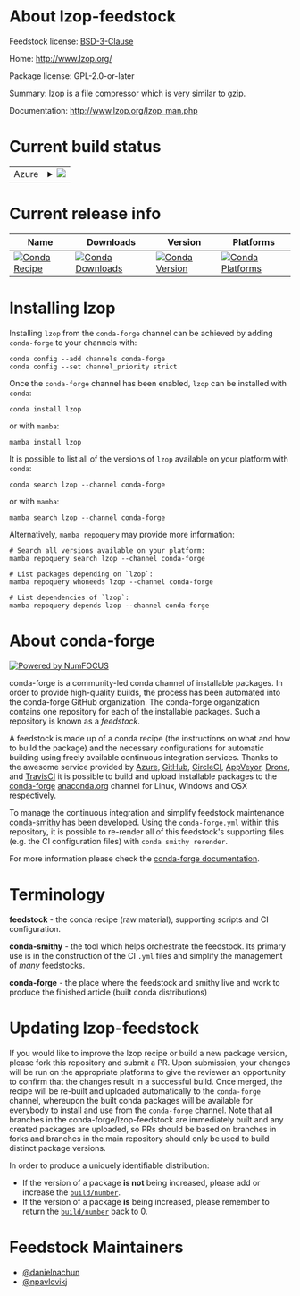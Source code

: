 About lzop-feedstock
====================

Feedstock license: [BSD-3-Clause](https://github.com/conda-forge/lzop-feedstock/blob/main/LICENSE.txt)

Home: http://www.lzop.org/

Package license: GPL-2.0-or-later

Summary: lzop is a file compressor which is very similar to gzip.

Documentation: http://www.lzop.org/lzop_man.php

Current build status
====================


<table>
    
  <tr>
    <td>Azure</td>
    <td>
      <details>
        <summary>
          <a href="https://dev.azure.com/conda-forge/feedstock-builds/_build/latest?definitionId=6199&branchName=main">
            <img src="https://dev.azure.com/conda-forge/feedstock-builds/_apis/build/status/lzop-feedstock?branchName=main">
          </a>
        </summary>
        <table>
          <thead><tr><th>Variant</th><th>Status</th></tr></thead>
          <tbody><tr>
              <td>linux_64</td>
              <td>
                <a href="https://dev.azure.com/conda-forge/feedstock-builds/_build/latest?definitionId=6199&branchName=main">
                  <img src="https://dev.azure.com/conda-forge/feedstock-builds/_apis/build/status/lzop-feedstock?branchName=main&jobName=linux&configuration=linux%20linux_64_" alt="variant">
                </a>
              </td>
            </tr><tr>
              <td>linux_aarch64</td>
              <td>
                <a href="https://dev.azure.com/conda-forge/feedstock-builds/_build/latest?definitionId=6199&branchName=main">
                  <img src="https://dev.azure.com/conda-forge/feedstock-builds/_apis/build/status/lzop-feedstock?branchName=main&jobName=linux&configuration=linux%20linux_aarch64_" alt="variant">
                </a>
              </td>
            </tr><tr>
              <td>linux_ppc64le</td>
              <td>
                <a href="https://dev.azure.com/conda-forge/feedstock-builds/_build/latest?definitionId=6199&branchName=main">
                  <img src="https://dev.azure.com/conda-forge/feedstock-builds/_apis/build/status/lzop-feedstock?branchName=main&jobName=linux&configuration=linux%20linux_ppc64le_" alt="variant">
                </a>
              </td>
            </tr><tr>
              <td>osx_64</td>
              <td>
                <a href="https://dev.azure.com/conda-forge/feedstock-builds/_build/latest?definitionId=6199&branchName=main">
                  <img src="https://dev.azure.com/conda-forge/feedstock-builds/_apis/build/status/lzop-feedstock?branchName=main&jobName=osx&configuration=osx%20osx_64_" alt="variant">
                </a>
              </td>
            </tr><tr>
              <td>osx_arm64</td>
              <td>
                <a href="https://dev.azure.com/conda-forge/feedstock-builds/_build/latest?definitionId=6199&branchName=main">
                  <img src="https://dev.azure.com/conda-forge/feedstock-builds/_apis/build/status/lzop-feedstock?branchName=main&jobName=osx&configuration=osx%20osx_arm64_" alt="variant">
                </a>
              </td>
            </tr>
          </tbody>
        </table>
      </details>
    </td>
  </tr>
</table>

Current release info
====================

| Name | Downloads | Version | Platforms |
| --- | --- | --- | --- |
| [![Conda Recipe](https://img.shields.io/badge/recipe-lzop-green.svg)](https://anaconda.org/conda-forge/lzop) | [![Conda Downloads](https://img.shields.io/conda/dn/conda-forge/lzop.svg)](https://anaconda.org/conda-forge/lzop) | [![Conda Version](https://img.shields.io/conda/vn/conda-forge/lzop.svg)](https://anaconda.org/conda-forge/lzop) | [![Conda Platforms](https://img.shields.io/conda/pn/conda-forge/lzop.svg)](https://anaconda.org/conda-forge/lzop) |

Installing lzop
===============

Installing `lzop` from the `conda-forge` channel can be achieved by adding `conda-forge` to your channels with:

```
conda config --add channels conda-forge
conda config --set channel_priority strict
```

Once the `conda-forge` channel has been enabled, `lzop` can be installed with `conda`:

```
conda install lzop
```

or with `mamba`:

```
mamba install lzop
```

It is possible to list all of the versions of `lzop` available on your platform with `conda`:

```
conda search lzop --channel conda-forge
```

or with `mamba`:

```
mamba search lzop --channel conda-forge
```

Alternatively, `mamba repoquery` may provide more information:

```
# Search all versions available on your platform:
mamba repoquery search lzop --channel conda-forge

# List packages depending on `lzop`:
mamba repoquery whoneeds lzop --channel conda-forge

# List dependencies of `lzop`:
mamba repoquery depends lzop --channel conda-forge
```


About conda-forge
=================

[![Powered by
NumFOCUS](https://img.shields.io/badge/powered%20by-NumFOCUS-orange.svg?style=flat&colorA=E1523D&colorB=007D8A)](https://numfocus.org)

conda-forge is a community-led conda channel of installable packages.
In order to provide high-quality builds, the process has been automated into the
conda-forge GitHub organization. The conda-forge organization contains one repository
for each of the installable packages. Such a repository is known as a *feedstock*.

A feedstock is made up of a conda recipe (the instructions on what and how to build
the package) and the necessary configurations for automatic building using freely
available continuous integration services. Thanks to the awesome service provided by
[Azure](https://azure.microsoft.com/en-us/services/devops/), [GitHub](https://github.com/),
[CircleCI](https://circleci.com/), [AppVeyor](https://www.appveyor.com/),
[Drone](https://cloud.drone.io/welcome), and [TravisCI](https://travis-ci.com/)
it is possible to build and upload installable packages to the
[conda-forge](https://anaconda.org/conda-forge) [anaconda.org](https://anaconda.org/)
channel for Linux, Windows and OSX respectively.

To manage the continuous integration and simplify feedstock maintenance
[conda-smithy](https://github.com/conda-forge/conda-smithy) has been developed.
Using the ``conda-forge.yml`` within this repository, it is possible to re-render all of
this feedstock's supporting files (e.g. the CI configuration files) with ``conda smithy rerender``.

For more information please check the [conda-forge documentation](https://conda-forge.org/docs/).

Terminology
===========

**feedstock** - the conda recipe (raw material), supporting scripts and CI configuration.

**conda-smithy** - the tool which helps orchestrate the feedstock.
                   Its primary use is in the construction of the CI ``.yml`` files
                   and simplify the management of *many* feedstocks.

**conda-forge** - the place where the feedstock and smithy live and work to
                  produce the finished article (built conda distributions)


Updating lzop-feedstock
=======================

If you would like to improve the lzop recipe or build a new
package version, please fork this repository and submit a PR. Upon submission,
your changes will be run on the appropriate platforms to give the reviewer an
opportunity to confirm that the changes result in a successful build. Once
merged, the recipe will be re-built and uploaded automatically to the
`conda-forge` channel, whereupon the built conda packages will be available for
everybody to install and use from the `conda-forge` channel.
Note that all branches in the conda-forge/lzop-feedstock are
immediately built and any created packages are uploaded, so PRs should be based
on branches in forks and branches in the main repository should only be used to
build distinct package versions.

In order to produce a uniquely identifiable distribution:
 * If the version of a package **is not** being increased, please add or increase
   the [``build/number``](https://docs.conda.io/projects/conda-build/en/latest/resources/define-metadata.html#build-number-and-string).
 * If the version of a package **is** being increased, please remember to return
   the [``build/number``](https://docs.conda.io/projects/conda-build/en/latest/resources/define-metadata.html#build-number-and-string)
   back to 0.

Feedstock Maintainers
=====================

* [@danielnachun](https://github.com/danielnachun/)
* [@npavlovikj](https://github.com/npavlovikj/)

